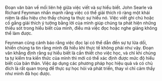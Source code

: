 Đoạn văn bàn về mối liên hệ giữa việc viết và sự hiểu biết. John Searle và Richard Feynman nhấn mạnh rằng việc có thể giải thích rõ ràng một khái niệm là dấu hiệu cho thấy chúng ta thực sự hiểu nó. Việc viết ghi chú hoặc cố gắng giải thích ý tưởng bằng lời của mình giúp chúng ta phát hiện những thiếu sót trong hiểu biết của mình, điều mà việc đọc hoặc nghe giảng không thể làm được.

Feynman cũng cảnh báo rằng việc đọc lại có thể dẫn đến sự tự lừa dối, khiến chúng ta tin rằng mình đã hiểu khi thực tế không phải như vậy. Đoạn văn khẳng định rằng sự hiểu biết là cần thiết cho việc học, và chỉ khi chúng ta tự kiểm tra kiến thức của mình thì mới có thể xác định được mức độ hiểu biết của bản thân. Việc áp dụng các phương pháp học hiệu quả và có chủ đích là rất quan trọng để thực sự học hỏi và phát triển, thay vì chỉ cảm thấy như mình đã học được.
